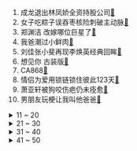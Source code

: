 1. 成龙退出林凤娇全资持股公司[:link:](https://s.weibo.com/weibo?q=%23成龙退出林凤娇全资持股公司%23&Refer=top)
2. 女子吃粽子误吞枣核险刺破主动脉[:link:](https://s.weibo.com/weibo?q=%23女子吃粽子误吞枣核险刺破主动脉%23&Refer=top)
3. 郑渊洁 改嫁哪位巨星了[:link:](https://s.weibo.com/weibo?q=%23郑渊洁%20改嫁哪位巨星了%23&Refer=top)
4. 我爸潮过小鲜肉[:link:](https://s.weibo.com/weibo?q=%23我爸潮过小鲜肉%23&Refer=top)
5. 刘佳张小斐再现李焕英经典回眸[:link:](https://s.weibo.com/weibo?q=%23刘佳张小斐再现李焕英经典回眸%23&Refer=top)
6. 想见你 古装版[:link:](https://s.weibo.com/weibo?q=%23想见你%20古装版%23&Refer=top)
7. CA868[:link:](https://s.weibo.com/weibo?q=%23CA868%23&Refer=top)
8. 情侣为爱用锁链锁住彼此123天[:link:](https://s.weibo.com/weibo?q=%23情侣为爱用锁链锁住彼此123天%23&Refer=top)
9. 萧亚轩被狗咬伤疤仍未痊愈[:link:](https://s.weibo.com/weibo?q=%23萧亚轩被狗咬伤疤仍未痊愈%23&Refer=top)
10. 男朋友玩梗让我叫他爸爸[:link:](https://s.weibo.com/weibo?q=%23男朋友玩梗让我叫他爸爸%23&Refer=top)
<details>
<summary>11 ~ 20</summary>

11. 广东新增6例本土确诊[:link:](https://s.weibo.com/weibo?q=%23广东新增6例本土确诊%23&Refer=top)
12. 张晨光直播哭了[:link:](https://s.weibo.com/weibo?q=%23张晨光直播哭了%23&Refer=top)
13. 肖战围巾上的泪珠[:link:](https://s.weibo.com/weibo?q=%23肖战围巾上的泪珠%23&Refer=top)
14. 袁隆平讲禾下乘凉梦的珍贵影像[:link:](https://s.weibo.com/weibo?q=%23袁隆平讲禾下乘凉梦的珍贵影像%23&Refer=top)
15. 向往的生活路灯下的一群人[:link:](https://s.weibo.com/weibo?q=%23向往的生活路灯下的一群人%23&Refer=top)
16. 遵义会议会址里唯一活着的文物[:link:](https://s.weibo.com/weibo?q=%23遵义会议会址里唯一活着的文物%23&Refer=top)
17. 中国女排5连胜[:link:](https://s.weibo.com/weibo?q=%23中国女排5连胜%23&Refer=top)
18. 杨紫三昧真火就是吐泡泡[:link:](https://s.weibo.com/weibo?q=%23杨紫三昧真火就是吐泡泡%23&Refer=top)
19. 人类幼崽手中的荔枝有多大[:link:](https://s.weibo.com/weibo?q=%23人类幼崽手中的荔枝有多大%23&Refer=top)
20. 董明珠称将按成本价卖房给员工[:link:](https://s.weibo.com/weibo?q=%23董明珠称将按成本价卖房给员工%23&Refer=top)
</details>
<details>
<summary>21 ~ 30</summary>

21. 救护车闯红灯出车祸负全责[:link:](https://s.weibo.com/weibo?q=%23救护车闯红灯出车祸负全责%23&Refer=top)
22. Angelababy早餐吃三碗馄饨[:link:](https://s.weibo.com/weibo?q=%23Angelababy早餐吃三碗馄饨%23&Refer=top)
23. 王子文的大片是在后厨拍的[:link:](https://s.weibo.com/weibo?q=%23王子文的大片是在后厨拍的%23&Refer=top)
24. 戚薇 我已经知道怎么把黄明昊搞哭了[:link:](https://s.weibo.com/weibo?q=%23戚薇%20我已经知道怎么把黄明昊搞哭了%23&Refer=top)
25. 玩密室被男友推出去挡npc要分手吗[:link:](https://s.weibo.com/weibo?q=%23玩密室被男友推出去挡npc要分手吗%23&Refer=top)
26. 英格兰 苏格兰[:link:](https://s.weibo.com/weibo?q=%23英格兰%20苏格兰%23&Refer=top)
27. 王梦洁状态[:link:](https://s.weibo.com/weibo?q=%23王梦洁状态%23&Refer=top)
28. 黄宗泽emoji头像[:link:](https://s.weibo.com/weibo?q=%23黄宗泽emoji头像%23&Refer=top)
29. 肖战如梦之梦repo[:link:](https://s.weibo.com/weibo?q=%23肖战如梦之梦repo%23&Refer=top)
30. 亲人过世也要发朋友圈的人[:link:](https://s.weibo.com/weibo?q=%23亲人过世也要发朋友圈的人%23&Refer=top)
</details>
<details>
<summary>31 ~ 40</summary>

31. 顶楼[:link:](https://s.weibo.com/weibo?q=%23顶楼%23&Refer=top)
32. 张萌回应凌晨三点给员工发微信[:link:](https://s.weibo.com/weibo?q=%23张萌回应凌晨三点给员工发微信%23&Refer=top)
33. 柳州新增1例境外输入阳性感染者[:link:](https://s.weibo.com/weibo?q=%23柳州新增1例境外输入阳性感染者%23&Refer=top)
34. 专四[:link:](https://s.weibo.com/weibo?q=%23专四%23&Refer=top)
35. 里皮 我曾推荐张琳芃去欧洲踢球[:link:](https://s.weibo.com/weibo?q=%23里皮%20我曾推荐张琳芃去欧洲踢球%23&Refer=top)
36. 赵立坚说英方应当认真检视自身人权劣迹[:link:](https://s.weibo.com/weibo?q=%23赵立坚说英方应当认真检视自身人权劣迹%23&Refer=top)
37. 深圳新增2例本土确诊[:link:](https://s.weibo.com/weibo?q=%23深圳新增2例本土确诊%23&Refer=top)
38. 张子枫吹泡泡[:link:](https://s.weibo.com/weibo?q=%23张子枫吹泡泡%23&Refer=top)
39. 向往的生活预告[:link:](https://s.weibo.com/weibo?q=%23向往的生活预告%23&Refer=top)
40. 熊猫吃苹果前在脑袋上蹭干净[:link:](https://s.weibo.com/weibo?q=%23熊猫吃苹果前在脑袋上蹭干净%23&Refer=top)
</details>
<details>
<summary>41 ~ 50</summary>

41. 东莞4地高速路口只进不出[:link:](https://s.weibo.com/weibo?q=%23东莞4地高速路口只进不出%23&Refer=top)
42. 乔欣长发女巫造型[:link:](https://s.weibo.com/weibo?q=%23乔欣长发女巫造型%23&Refer=top)
43. 黄子韬 只有我的嘴有这样的弧度[:link:](https://s.weibo.com/weibo?q=%23黄子韬%20只有我的嘴有这样的弧度%23&Refer=top)
44. 明确县城新建住宅最高不超过18层[:link:](https://s.weibo.com/weibo?q=%23明确县城新建住宅最高不超过18层%23&Refer=top)
45. 美洲杯[:link:](https://s.weibo.com/weibo?q=%23美洲杯%23&Refer=top)
46. 阿根廷 乌拉圭[:link:](https://s.weibo.com/weibo?q=%23阿根廷%20乌拉圭%23&Refer=top)
47. 你经历过职场的塑料友谊吗[:link:](https://s.weibo.com/weibo?q=%23你经历过职场的塑料友谊吗%23&Refer=top)
48. 国家安全部对反奸防谍工作作出部署[:link:](https://s.weibo.com/weibo?q=%23国家安全部对反奸防谍工作作出部署%23&Refer=top)
49. 李盈莹进步[:link:](https://s.weibo.com/weibo?q=%23李盈莹进步%23&Refer=top)
50. 詹姆斯门线解围[:link:](https://s.weibo.com/weibo?q=%23詹姆斯门线解围%23&Refer=top)
51. 航天员有自己的私密时间吗[:link:](https://s.weibo.com/weibo?q=%23航天员有自己的私密时间吗%23&Refer=top)
</details>